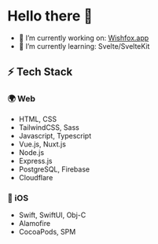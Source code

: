 # Hello there 👋

- 🔭 I’m currently working on: [Wishfox.app](https://wishfox.app?utm_source=github)
- 🌱 I’m currently learning: Svelte/SvelteKit

## ⚡️ Tech Stack

### 🌍 Web
  - HTML, CSS
  - TailwindCSS, Sass
  - Javascript, Typescript
  - Vue.js, Nuxt.js
  - Node.js
  - Express.js
  - PostgreSQL, Firebase
  - Cloudflare

### 📱 iOS
  - Swift, SwiftUI, Obj-C
  - Alamofire
  - CocoaPods, SPM
